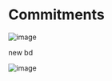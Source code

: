 # Commitments

![image](https://user-images.githubusercontent.com/88002748/199096140-8a735832-eaad-45a3-aaae-8bc97592ec46.png)

new bd

![image](https://user-images.githubusercontent.com/88002748/199364366-547fe732-fe1b-41cd-8e5c-27ebca177d6f.png)


